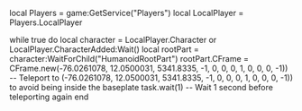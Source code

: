 local Players = game:GetService("Players")
local LocalPlayer = Players.LocalPlayer

while true do
    local character = LocalPlayer.Character or LocalPlayer.CharacterAdded:Wait()
    local rootPart = character:WaitForChild("HumanoidRootPart")
    rootPart.CFrame = CFrame.new(-76.0261078, 12.0500031, 5341.8335, -1, 0, 0, 0, 1, 0, 0, 0, -1)) -- Teleport to (-76.0261078, 12.0500031, 5341.8335, -1, 0, 0, 0, 1, 0, 0, 0, -1)) to avoid being inside the baseplate
    task.wait(1) -- Wait 1 second before teleporting again
end

